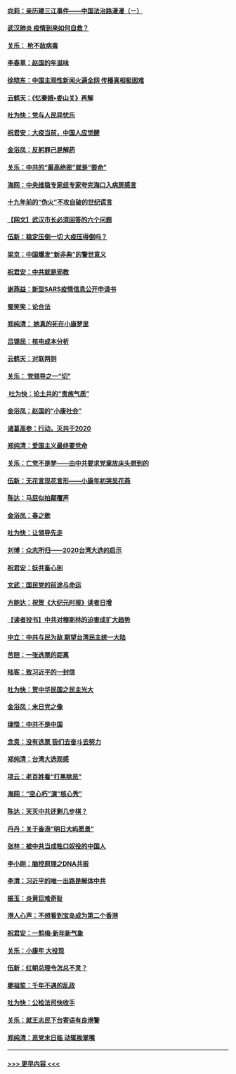 #### [向莉：亲历建三江事件——中国法治路漫漫（ㄧ）](../pages/nsc993/n11827190.md?t=01290622) 
#### [武汉肺炎 疫情到来如何自救？](../pages/nsc993/n11827632.md?t=01290622) 
#### [关乐： 枪不敌病毒](../pages/nsc993/n11826746.md?t=01290622) 
#### [李春草：赵国的年滋味](../pages/nsc993/n11826321.md?t=01290622) 
#### [徐晓东：中国主观性新闻火遍全网 传播真相极困难](../pages/nsc993/n11826508.md?t=01290622) 
#### [云鹤天：《忆秦娥▪娄山关》再解](../pages/nsc993/n11824682.md?t=01290622) 
#### [吐为快：党与人民异忧乐](../pages/nsc993/n11824660.md?t=01290622) 
#### [祝君安：大疫当前，中国人应觉醒](../pages/nsc993/n11821946.md?t=01290622) 
#### [金浴凤：反躬罪己是解药](../pages/nsc993/n11820280.md?t=01290622) 
#### [关乐：中共的“最高绝密”就是“要命”](../pages/nsc993/n11816946.md?t=01290622) 
#### [海网：中央维稳专家组专家夸完海口入病房感言](../pages/nsc993/n11815138.md?t=01290622) 
#### [十九年前的“伪火”不攻自破的世纪谎言](../pages/nsc993/n11813238.md?t=01290622) 
#### [【网文】武汉市长必须回答的六个问题](../pages/nsc993/n11813848.md?t=01290622) 
#### [伍新：稳定压倒一切 大疫压得倒吗？](../pages/nsc993/n11812634.md?t=01290622) 
#### [梁京：中国爆发“新非典”的警世意义](../pages/nsc993/n11812554.md?t=01290622) 
#### [祝君安：中共就是邪教](../pages/nsc993/n11812431.md?t=01290622) 
#### [谢燕益：新型SARS疫情信息公开申请书](../pages/nsc993/n11808840.md?t=01290622) 
#### [蜀笑笑：论合法](../pages/nsc993/n11808064.md?t=01290622) 
#### [郑纯清： 她真的死在小康梦里](../pages/nsc993/n11806623.md?t=01290622) 
#### [吕锡民：核电成本分析](../pages/nsc993/n11806284.md?t=01290622) 
#### [云鹤天：对联两则](../pages/nsc993/n11805957.md?t=01290622) 
#### [关乐： 党领导之一“切”](../pages/nsc993/n11804505.md?t=01290622) 
#### [ 吐为快：论土共的“贵族气质”](../pages/nsc993/n11804490.md?t=01290622) 
#### [金浴凤：赵国的“小康社会”](../pages/nsc993/n11804452.md?t=01290622) 
#### [诸葛高参：行动，灭共于2020](../pages/nsc993/n11804120.md?t=01290622) 
#### [郑纯清：爱国主义最终要党命](../pages/nsc993/n11802197.md?t=01290622) 
#### [关乐：亡党不是梦——由中共要求党章放床头想到的](../pages/nsc993/n11802156.md?t=01290622) 
#### [伍新：无花言现花言形——小康年初哭吴花燕](../pages/nsc993/n11800044.md?t=01290622) 
#### [陈达：马屁似拍颠覆声](../pages/nsc993/n11800010.md?t=01290622) 
#### [金浴凤：春之歌](../pages/nsc993/n11797687.md?t=01290622) 
#### [吐为快：让领导先走](../pages/nsc993/n11797512.md?t=01290622) 
#### [刘博：众志所归——2020台湾大选的启示](../pages/nsc993/n11796878.md?t=01290622) 
#### [祝君安：妖共畜心剖](../pages/nsc993/n11794273.md?t=01290622) 
#### [文武：国民党的前途与命运](../pages/nsc993/n11794198.md?t=01290622) 
#### [方能达：祝贺《大纪元时报》读者日增](../pages/nsc993/n11793807.md?t=01290622) 
#### [【读者投书】中共对穆斯林的迫害成扩大趋势](../pages/nsc993/n11791371.md?t=01290622) 
#### [中立：中共与民为敌 期望台湾民主统一大陆](../pages/nsc993/n11790392.md?t=01290622) 
#### [苦胆：一张选票的距离](../pages/nsc993/n11788914.md?t=01290622) 
#### [陆客：致习近平的一封信](../pages/nsc993/n11788867.md?t=01290622) 
#### [吐为快：贺中华民国之民主光大](../pages/nsc993/n11788618.md?t=01290622) 
#### [金浴凤：末日党之像](../pages/nsc993/n11787475.md?t=01290622) 
#### [理悟：中共不是中国](../pages/nsc993/n11787463.md?t=01290622) 
#### [念贲：没有选票  我们去奋斗去努力](../pages/nsc993/n11787398.md?t=01290622) 
#### [郑纯清：台湾大选观感](../pages/nsc993/n11786210.md?t=01290622) 
#### [项云：老百姓看“打黑除恶”](../pages/nsc993/n11785398.md?t=01290622) 
#### [海网：“空心朽”演“核心秀”](../pages/nsc993/n11783874.md?t=01290622) 
#### [陈达：天灭中共还剩几步棋？](../pages/nsc993/n11783719.md?t=01290622) 
#### [丹丹：关于香港“明日大屿愿景”](../pages/nsc993/n11783273.md?t=01290622) 
#### [张林：被中共当成牲口奴役的中国人](../pages/nsc993/n11782397.md?t=01290622) 
#### [李小刚：脑控原理之DNA共振](../pages/nsc993/n11780962.md?t=01290622) 
#### [李清：习近平的唯一出路是解体中共](../pages/nsc993/n11780866.md?t=01290622) 
#### [振玉：炎黄巨难奇耻](../pages/nsc993/n11779632.md?t=01290622) 
#### [港人心声：不想看到宝岛成为第二个香港](../pages/nsc993/n11778817.md?t=01290622) 
#### [祝君安：一剪梅‧新年新气象](../pages/nsc993/n11776340.md?t=01290622) 
#### [关乐：小康年 大役现](../pages/nsc993/n11774213.md?t=01290622) 
#### [伍新：红朝总理令怎总不灵？](../pages/nsc993/n11770813.md?t=01290622) 
#### [廖祖笙：千年不遇的乱政](../pages/nsc993/n11770373.md?t=01290622) 
#### [吐为快：公检法司快收手](../pages/nsc993/n11770359.md?t=01290622) 
#### [关乐：就王志民下台寄语有良港警](../pages/nsc993/n11769903.md?t=01290622) 
#### [郑纯清：恶党末日临 动辄挨掌嘴](../pages/nsc993/n11769356.md?t=01290622) 

----
#### [ >>> 更早内容 <<< ](../indexes/nsc993-earlier.md)
